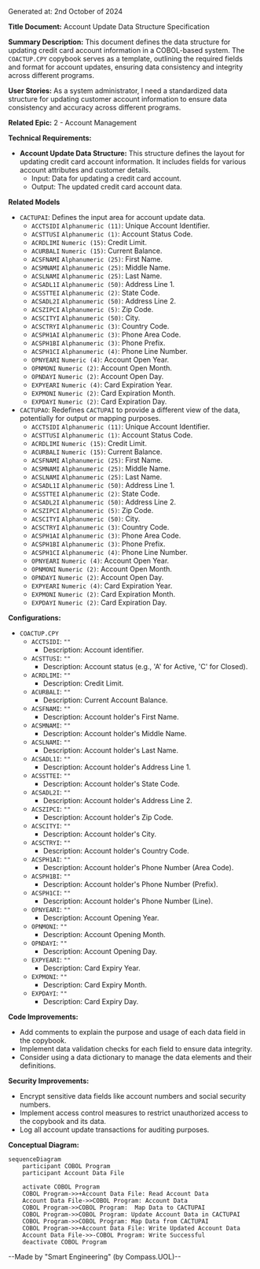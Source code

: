 Generated at: 2nd October of 2024

**Title Document:** Account Update Data Structure Specification

**Summary Description:**
This document defines the data structure for updating credit card account information in a COBOL-based system. The `COACTUP.CPY` copybook serves as a template, outlining the required fields and format for account updates, ensuring data consistency and integrity across different programs.

**User Stories:**
As a system administrator, I need a standardized data structure for updating customer account information to ensure data consistency and accuracy across different programs.

**Related Epic:**
2 - Account Management

**Technical Requirements:**
- **Account Update Data Structure:** This structure defines the layout for updating credit card account information. It includes fields for various account attributes and customer details.
  - Input: Data for updating a credit card account.
  - Output: The updated credit card account data.

**Related Models**
- `CACTUPAI`: Defines the input area for account update data.
  - `ACCTSIDI` `Alphanumeric (11)`: Unique Account Identifier.
  - `ACSTTUSI` `Alphanumeric (1)`: Account Status Code.
  - `ACRDLIMI` `Numeric (15)`: Credit Limit.
  - `ACURBALI` `Numeric (15)`: Current Balance.
  - `ACSFNAMI` `Alphanumeric (25)`: First Name.
  - `ACSMNAMI` `Alphanumeric (25)`: Middle Name.
  - `ACSLNAMI` `Alphanumeric (25)`: Last Name.
  - `ACSADL1I` `Alphanumeric (50)`: Address Line 1.
  - `ACSSTTEI` `Alphanumeric (2)`: State Code.
  - `ACSADL2I` `Alphanumeric (50)`: Address Line 2.
  - `ACSZIPCI` `Alphanumeric (5)`: Zip Code.
  - `ACSCITYI` `Alphanumeric (50)`: City.
  - `ACSCTRYI` `Alphanumeric (3)`: Country Code.
  - `ACSPH1AI` `Alphanumeric (3)`: Phone Area Code.
  - `ACSPH1BI` `Alphanumeric (3)`: Phone Prefix.
  - `ACSPH1CI` `Alphanumeric (4)`: Phone Line Number.
  - `OPNYEARI` `Numeric (4)`: Account Open Year.
  - `OPNMONI` `Numeric (2)`: Account Open Month.
  - `OPNDAYI` `Numeric (2)`: Account Open Day.
  - `EXPYEARI` `Numeric (4)`: Card Expiration Year.
  - `EXPMONI` `Numeric (2)`: Card Expiration Month.
  - `EXPDAYI` `Numeric (2)`: Card Expiration Day.
- `CACTUPAO`: Redefines `CACTUPAI` to provide a different view of the data, potentially for output or mapping purposes.
  - `ACCTSIDI` `Alphanumeric (11)`: Unique Account Identifier.
  - `ACSTTUSI` `Alphanumeric (1)`: Account Status Code.
  - `ACRDLIMI` `Numeric (15)`: Credit Limit.
  - `ACURBALI` `Numeric (15)`: Current Balance.
  - `ACSFNAMI` `Alphanumeric (25)`: First Name.
  - `ACSMNAMI` `Alphanumeric (25)`: Middle Name.
  - `ACSLNAMI` `Alphanumeric (25)`: Last Name.
  - `ACSADL1I` `Alphanumeric (50)`: Address Line 1.
  - `ACSSTTEI` `Alphanumeric (2)`: State Code.
  - `ACSADL2I` `Alphanumeric (50)`: Address Line 2.
  - `ACSZIPCI` `Alphanumeric (5)`: Zip Code.
  - `ACSCITYI` `Alphanumeric (50)`: City.
  - `ACSCTRYI` `Alphanumeric (3)`: Country Code.
  - `ACSPH1AI` `Alphanumeric (3)`: Phone Area Code.
  - `ACSPH1BI` `Alphanumeric (3)`: Phone Prefix.
  - `ACSPH1CI` `Alphanumeric (4)`: Phone Line Number.
  - `OPNYEARI` `Numeric (4)`: Account Open Year.
  - `OPNMONI` `Numeric (2)`: Account Open Month.
  - `OPNDAYI` `Numeric (2)`: Account Open Day.
  - `EXPYEARI` `Numeric (4)`: Card Expiration Year.
  - `EXPMONI` `Numeric (2)`: Card Expiration Month.
  - `EXPDAYI` `Numeric (2)`: Card Expiration Day.

**Configurations:**
- `COACTUP.CPY`
  - `ACCTSIDI`: `""`
	- Description: Account identifier.
  - `ACSTTUSI`: `""`
	- Description: Account status (e.g., 'A' for Active, 'C' for Closed).
  - `ACRDLIMI`: `""`
	- Description: Credit Limit.
  - `ACURBALI`: `""`
	- Description: Current Account Balance.
  - `ACSFNAMI`: `""`
	- Description: Account holder's First Name.
  - `ACSMNAMI`: `""`
	- Description: Account holder's Middle Name.
  - `ACSLNAMI`: `""`
	- Description: Account holder's Last Name.
  - `ACSADL1I`: `""`
	- Description: Account holder's Address Line 1.
  - `ACSSTTEI`: `""`
	- Description: Account holder's State Code.
  - `ACSADL2I`: `""`
	- Description: Account holder's Address Line 2.
  - `ACSZIPCI`: `""`
	- Description: Account holder's Zip Code.
  - `ACSCITYI`: `""`
	- Description: Account holder's City.
  - `ACSCTRYI`: `""`
	- Description: Account holder's Country Code.
  - `ACSPH1AI`: `""`
	- Description: Account holder's Phone Number (Area Code).
  - `ACSPH1BI`: `""`
	- Description: Account holder's Phone Number (Prefix).
  - `ACSPH1CI`: `""`
	- Description: Account holder's Phone Number (Line).
  - `OPNYEARI`: `""`
	- Description: Account Opening Year.
  - `OPNMONI`: `""`
	- Description: Account Opening Month.
  - `OPNDAYI`: `""`
	- Description: Account Opening Day.
  - `EXPYEARI`: `""`
	- Description: Card Expiry Year.
  - `EXPMONI`: `""`
	- Description: Card Expiry Month.
  - `EXPDAYI`: `""`
	- Description: Card Expiry Day.

**Code Improvements:**
- Add comments to explain the purpose and usage of each data field in the copybook.
- Implement data validation checks for each field to ensure data integrity.
- Consider using a data dictionary to manage the data elements and their definitions.

**Security Improvements:**
- Encrypt sensitive data fields like account numbers and social security numbers.
- Implement access control measures to restrict unauthorized access to the copybook and its data.
- Log all account update transactions for auditing purposes.

**Conceptual Diagram:**
```mermaid
sequenceDiagram
    participant COBOL Program
    participant Account Data File

    activate COBOL Program
    COBOL Program->>+Account Data File: Read Account Data
    Account Data File->>COBOL Program: Account Data
    COBOL Program->>COBOL Program:  Map Data to CACTUPAI
    COBOL Program->>COBOL Program: Update Account Data in CACTUPAI
    COBOL Program->>COBOL Program: Map Data from CACTUPAI
    COBOL Program->>+Account Data File: Write Updated Account Data
    Account Data File->>-COBOL Program: Write Successful
    deactivate COBOL Program
```

--Made by "Smart Engineering" (by Compass.UOL)--